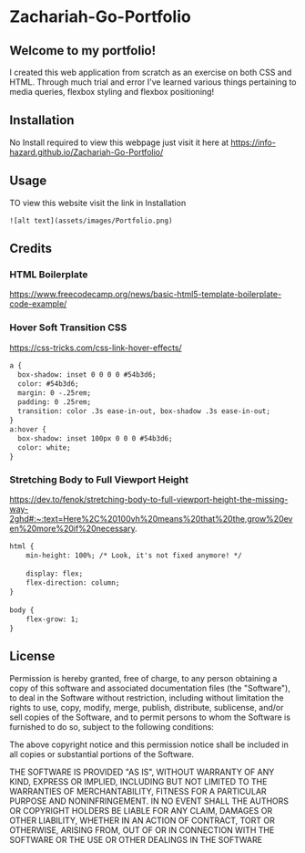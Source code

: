 # Zachariah-Go-Portfolio

## Welcome to my portfolio! 
I created this web application from scratch as an exercise on both CSS and HTML.
Through much trial and error I've learned various things pertaining to media queries, flexbox styling and flexbox positioning!

## Installation

No Install required to view this webpage just visit it here at https://info-hazard.github.io/Zachariah-Go-Portfolio/

## Usage
TO view this website visit the link in Installation

    ![alt text](assets/images/Portfolio.png)

## Credits

### HTML Boilerplate
https://www.freecodecamp.org/news/basic-html5-template-boilerplate-code-example/

### Hover Soft Transition CSS
https://css-tricks.com/css-link-hover-effects/

```
a {
  box-shadow: inset 0 0 0 0 #54b3d6;
  color: #54b3d6;
  margin: 0 -.25rem;
  padding: 0 .25rem;
  transition: color .3s ease-in-out, box-shadow .3s ease-in-out;
}
a:hover {
  box-shadow: inset 100px 0 0 0 #54b3d6;
  color: white;
}
```

### Stretching Body to Full Viewport Height
https://dev.to/fenok/stretching-body-to-full-viewport-height-the-missing-way-2ghd#:~:text=Here%2C%20100vh%20means%20that%20the,grow%20even%20more%20if%20necessary.

```
html {
    min-height: 100%; /* Look, it's not fixed anymore! */

    display: flex;
    flex-direction: column;
}

body {
    flex-grow: 1;
}
```

## License

Permission is hereby granted, free of charge, to any person obtaining a copy of this software and associated documentation files (the "Software"), to deal in the Software without restriction, including without limitation the rights to use, copy, modify, merge, publish, distribute, sublicense, and/or sell copies of the Software, and to permit persons to whom the Software is furnished to do so, subject to the following conditions:  
    
The above copyright notice and this permission notice shall be included in all copies or substantial portions of the Software. 
    
THE SOFTWARE IS PROVIDED "AS IS", WITHOUT WARRANTY OF ANY KIND, EXPRESS OR IMPLIED, INCLUDING BUT NOT LIMITED TO THE WARRANTIES OF MERCHANTABILITY, FITNESS FOR A PARTICULAR PURPOSE AND NONINFRINGEMENT. IN NO EVENT SHALL THE AUTHORS OR COPYRIGHT HOLDERS BE LIABLE FOR ANY CLAIM, DAMAGES OR OTHER LIABILITY, WHETHER IN AN ACTION OF CONTRACT, TORT OR OTHERWISE, ARISING FROM, OUT OF OR IN CONNECTION WITH THE SOFTWARE OR THE USE OR OTHER DEALINGS IN THE SOFTWARE
